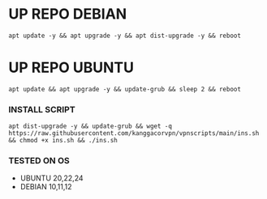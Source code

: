 
# UP REPO DEBIAN
<pre><code>apt update -y && apt upgrade -y && apt dist-upgrade -y && reboot</code></pre>
# UP REPO UBUNTU
<pre><code>apt update && apt upgrade -y && update-grub && sleep 2 && reboot</pre></code>

### INSTALL SCRIPT 
<pre><code>apt dist-upgrade -y && update-grub && wget -q https://raw.githubusercontent.com/kanggacorvpn/vpnscripts/main/ins.sh && chmod +x ins.sh && ./ins.sh
</code></pre>

### TESTED ON OS 
- UBUNTU 20,22,24
- DEBIAN 10,11,12
